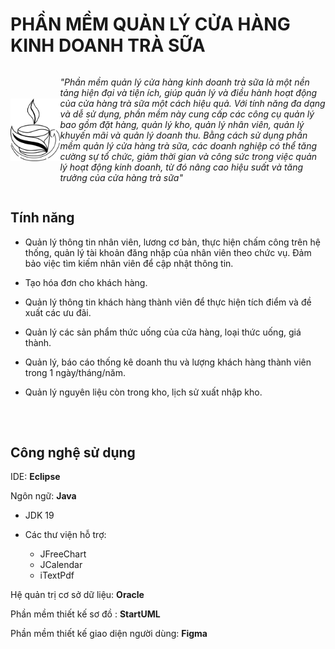 # PHẦN MỀM QUẢN LÝ CỬA HÀNG KINH DOANH TRÀ SỮA

<div style="display: flex; align-items: center; ">
 <img src="/src/assets/tea-logo.png" alt="Logo" width="100px" height="100px" />
<p><em>"Phần mềm quản lý cửa hàng kinh doanh trà sữa là một nền tảng hiện đại và tiện ích, giúp quản lý và điều hành hoạt động của cửa hàng trà sữa một cách hiệu quả. Với tính năng đa dạng và dễ sử dụng, phần mềm này cung cấp các công cụ quản lý bao gồm đặt hàng, quản lý kho, quản lý nhân viên, quản lý khuyến mãi và quản lý doanh thu. Bằng cách sử dụng phần mềm quản lý cửa hàng trà sữa, các doanh nghiệp có thể tăng cường sự tổ chức, giảm thời gian và công sức trong việc quản lý hoạt động kinh doanh, từ đó nâng cao hiệu suất và tăng trưởng của cửa hàng trà sữa"</em><p> 
 </div>

## Tính năng
- Quản lý thông tin nhân viên, lương cơ bản, thực hiện chấm công trên hệ thống, quản lý tài khoản đăng nhập của nhân viên theo chức vụ. Đảm bảo việc tìm kiếm nhân viên để cập nhật thông tin.

- Tạo hóa đơn cho khách hàng.

- Quản lý thông tin khách hàng thành viên để thực hiện tích điểm và đề xuất các ưu đãi.

- Quản lý các sản phẩm thức uống của cửa hàng, loại thức uống, giá thành.

- Quản lý, báo cáo thống kê doanh thu và lượng khách hàng thành viên trong 1 ngày/tháng/năm.

- Quản lý nguyên liệu còn trong kho, lịch sử xuất nhập kho. 

##

 <br>

## Công nghệ sử dụng

IDE: **Eclipse**

Ngôn ngữ: **Java**

- JDK 19
- Các thư viện hỗ trợ:

  - JFreeChart
  - JCalendar
  - iTextPdf

Hệ quản trị cơ sở dữ liệu: **Oracle**

Phần mềm thiết kế sơ đồ : **StartUML**

Phần mềm thiết kế giao diện người dùng: **Figma**
